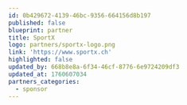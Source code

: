 ```yaml
---
id: 0b429672-4139-46bc-9356-664156d8b197
published: false
blueprint: partner
title: SportX
logo: partners/sportx-logo.png
link: 'https://www.sportx.ch'
highlighted: false
updated_by: 668b8e8a-6f34-46cf-8776-6e9724209df3
updated_at: 1760607034
partners_categories:
  - sponsor
---
```

